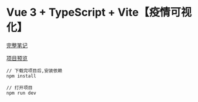 # Vue 3 + TypeScript + Vite【疫情可视化】

[完整笔记](https://www.yuque.com/nfcjg/zki65g/qbqzu4)

[项目预览](https://lixianlai-2.github.io/preview-covid/)

```
// 下载完项目后,安装依赖
npm install

// 打开项目
npm run dev
```
